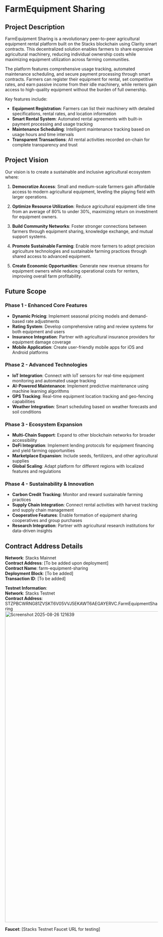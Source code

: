 # FarmEquipment Sharing

## Project Description

FarmEquipment Sharing is a revolutionary peer-to-peer agricultural equipment rental platform built on the Stacks blockchain using Clarity smart contracts. This decentralized solution enables farmers to share expensive agricultural machinery, reducing individual ownership costs while maximizing equipment utilization across farming communities.

The platform features comprehensive usage tracking, automated maintenance scheduling, and secure payment processing through smart contracts. Farmers can register their equipment for rental, set competitive rates, and earn passive income from their idle machinery, while renters gain access to high-quality equipment without the burden of full ownership.

Key features include:
- **Equipment Registration**: Farmers can list their machinery with detailed specifications, rental rates, and location information
- **Smart Rental System**: Automated rental agreements with built-in payment processing and usage tracking
- **Maintenance Scheduling**: Intelligent maintenance tracking based on usage hours and time intervals
- **Transparent Transactions**: All rental activities recorded on-chain for complete transparency and trust

## Project Vision

Our vision is to create a sustainable and inclusive agricultural ecosystem where:

1. **Democratize Access**: Small and medium-scale farmers gain affordable access to modern agricultural equipment, leveling the playing field with larger operations.

2. **Optimize Resource Utilization**: Reduce agricultural equipment idle time from an average of 80% to under 30%, maximizing return on investment for equipment owners.

3. **Build Community Networks**: Foster stronger connections between farmers through equipment sharing, knowledge exchange, and mutual support systems.

4. **Promote Sustainable Farming**: Enable more farmers to adopt precision agriculture technologies and sustainable farming practices through shared access to advanced equipment.

5. **Create Economic Opportunities**: Generate new revenue streams for equipment owners while reducing operational costs for renters, improving overall farm profitability.

## Future Scope

### Phase 1 - Enhanced Core Features
- **Dynamic Pricing**: Implement seasonal pricing models and demand-based rate adjustments
- **Rating System**: Develop comprehensive rating and review systems for both equipment and users
- **Insurance Integration**: Partner with agricultural insurance providers for equipment damage coverage
- **Mobile Application**: Create user-friendly mobile apps for iOS and Android platforms

### Phase 2 - Advanced Technologies
- **IoT Integration**: Connect with IoT sensors for real-time equipment monitoring and automated usage tracking
- **AI-Powered Maintenance**: Implement predictive maintenance using machine learning algorithms
- **GPS Tracking**: Real-time equipment location tracking and geo-fencing capabilities
- **Weather Integration**: Smart scheduling based on weather forecasts and soil conditions

### Phase 3 - Ecosystem Expansion
- **Multi-Chain Support**: Expand to other blockchain networks for broader accessibility
- **DeFi Integration**: Implement lending protocols for equipment financing and yield farming opportunities
- **Marketplace Expansion**: Include seeds, fertilizers, and other agricultural supplies
- **Global Scaling**: Adapt platform for different regions with localized features and regulations

### Phase 4 - Sustainability & Innovation
- **Carbon Credit Tracking**: Monitor and reward sustainable farming practices
- **Supply Chain Integration**: Connect rental activities with harvest tracking and supply chain management
- **Cooperative Features**: Enable formation of equipment sharing cooperatives and group purchases
- **Research Integration**: Partner with agricultural research institutions for data-driven insights

## Contract Address Details

**Network**: Stacks Mainnet  
**Contract Address**: [To be added upon deployment]  
**Contract Name**: farm-equipment-sharing  
**Deployment Block**: [To be added]  
**Transaction ID**: [To be added]  

**Testnet Information**:  
**Network**: Stacks Testnet  
**Contract Address**: STZPBCWRNG81ZVSKT6V05VVJ5EKAWT6AEGAYERVC.FarmEquipmentSharing
<img width="1920" height="1020" alt="Screenshot 2025-08-26 121639" src="https://github.com/user-attachments/assets/605ee215-d478-4bfc-9bcd-b66e49ff8bea" />

**Faucet**: [Stacks Testnet Faucet URL for testing]
